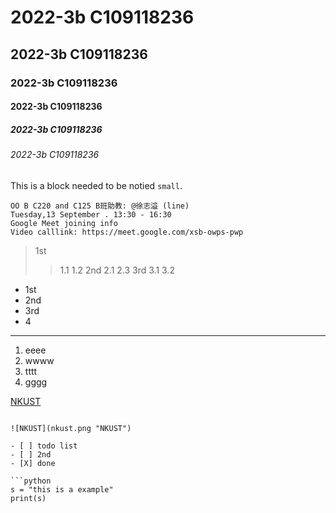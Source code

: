 # 2022-3b C109118236
## 2022-3b C109118236
### 2022-3b C109118236
#### 2022-3b C109118236
##### 2022-3b C109118236
###### 2022-3b C109118236

This is a block needed to be notied `small`.

```
OO B C220 and C125 B班助教: @徐志溢 (line)
Tuesday,13 September . 13:30 - 16:30
Google Meet joining info
Video calllink: https://meet.google.com/xsb-owps-pwp

```

> 1st
>> 1.1
>> 1.2
> 2nd
>> 2.1
>> 2.3
> 3rd
>> 3.1
>> 3.2

* 1st
* 2nd
* 3rd
* 4

---

1. eeee
2. wwww
3. tttt
4. gggg

[NKUST](http://www.nkust.edu.tw)

```

![NKUST](nkust.png "NKUST")

- [ ] todo list
- [ ] 2nd
- [X] done

```python
s = "this is a example"
print(s)
```
